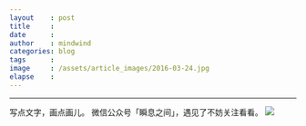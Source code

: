 ```yaml
---
layout    : post
title     :
date      :
author    : mindwind
categories: blog
tags      :
image     : /assets/article_images/2016-03-24.jpg
elapse    :
---
```































---
写点文字，画点画儿。
微信公众号「瞬息之间」，遇见了不妨关注看看。
![](/assets/images/qrcode_wechat_avatar.jpg)
